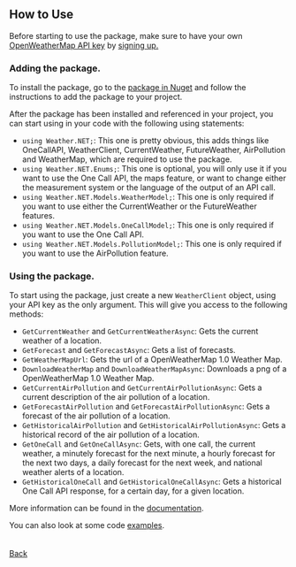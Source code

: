 ## How to Use
Before starting to use the package, make sure to have your own [OpenWeatherMap API key](https://openweathermap.org/appid#start) by [signing up.](https://home.openweathermap.org/users/sign_up)

### Adding the package.
To install the package, go to the [package in Nuget](https://nuget.org/packages/Weather.NET) and follow the instructions to add the package to your project.

After the package has been installed and referenced in your project, you can start using in your code with the following using statements:
- `using Weather.NET;`: This one is pretty obvious, this adds things like OneCallAPI, WeatherClient, CurrentWeather, FutureWeather, AirPollution and WeatherMap, which are required to use the package.
- `using Weather.NET.Enums;`: This one is optional, you will only use it if you want to use the One Call API, the maps feature, or want to change either the measurement system or the language of the output of an API call.
- `using Weather.NET.Models.WeatherModel;`: This one is only required if you want to use either the CurrentWeather or the FutureWeather features.
- `using Weather.NET.Models.OneCallModel;`: This one is only required if you want to use the One Call API.
- `using Weather.NET.Models.PollutionModel;`: This one is only required if you want to use the AirPollution feature.

### Using the package.
To start using the package, just create a new `WeatherClient` object, using your API key as the only argument. This will give you access to the following methods:
- `GetCurrentWeather` and `GetCurrentWeatherAsync`: Gets the current weather of a location.
- `GetForecast` and `GetForecastAsync`: Gets a list of forecasts.
- `GetWeatherMapUrl`: Gets the url of a OpenWeatherMap 1.0 Weather Map.
- `DownloadWeatherMap` and `DownloadWeatherMapAsync`: Downloads a png of a OpenWeatherMap 1.0 Weather Map.
- `GetCurrentAirPollution` and `GetCurrentAirPollutionAsync`: Gets a current description of the air pollution of a location.
- `GetForecastAirPollution` and `GetForecastAirPollutionAsync`: Gets a forecast of the air pollution of a location.
- `GetHistoricalAirPollution` and `GetHistoricalAirPollutionAsync`: Gets a historical record of the air pollution of a location.
- `GetOneCall` and `GetOneCallAsync`: Gets, with one call, the current weather, a minutely forecast for the next minute, a hourly forecast for the next two days, a daily forecast for the next week, and national weather alerts of a location.
- `GetHistoricalOneCall` and `GetHistoricalOneCallAsync`: Gets a historical One Call API response, for a certain day, for a given location.

More information can be found in the [documentation](https://eloyespinosa.github.io/Weather.NET/docs).

You can also look at some code [examples](https://eloyespinosa.github.io/Weather.NET/examples).
<br>
<br>
<br>
[Back](https://eloyespinosa.github.io/Weather.NET)
